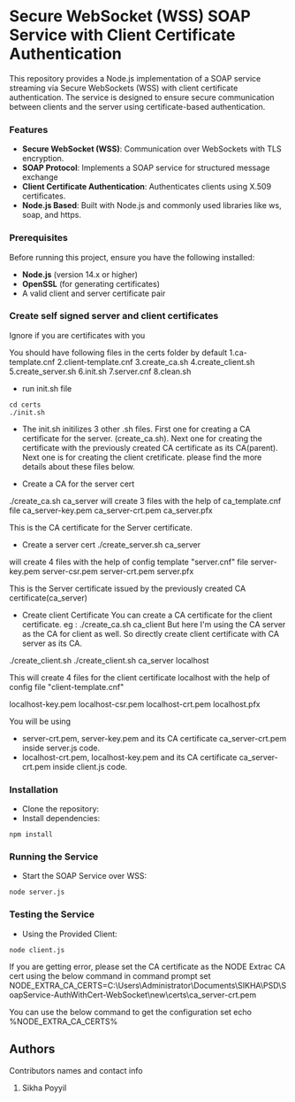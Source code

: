 # Secure WebSocket (WSS) SOAP Service with Client Certificate Authentication

This repository provides a Node.js implementation of a SOAP service streaming via Secure WebSockets (WSS) with client certificate authentication. The service is designed to ensure secure communication between clients and the server using certificate-based authentication.


### Features

* **Secure WebSocket (WSS)**: Communication over WebSockets with TLS encryption.
* **SOAP Protocol**: Implements a SOAP service for structured message exchange
* **Client Certificate Authentication**: Authenticates clients using X.509 certificates.
* **Node.js Based**: Built with Node.js and commonly used libraries like ws, soap, and https.


### Prerequisites

Before running this project, ensure you have the following installed:

* **Node.js** (version 14.x or higher)
* **OpenSSL** (for generating certificates)
* A valid client and server certificate pair

### Create self signed server and client certificates
Ignore if you are certificates with you

You should have following files in the certs folder by default
1.ca-template.cnf
2.client-template.cnf
3.create_ca.sh
4.create_client.sh
5.create_server.sh
6.init.sh
7.server.cnf
8.clean.sh


* run init.sh file
```
cd certs
./init.sh
```

* The init.sh initilizes 3 other .sh files. First one for creating a CA certificate for the server. (create_ca.sh). Next one for creating the certificate with the previously created CA certificate as its CA(parent). Next one is for creating the client cretificate. please find the more details about these files below.


* Create a CA for the server cert 

./create_ca.sh ca_server
will create 3 files with the help of ca_template.cnf file
ca_server-key.pem
ca_server-crt.pem
ca_server.pfx

This is the CA certificate for the Server certificate.

* Create a server cert 
./create_server.sh ca_server

will create 4 files with the help of config template "server.cnf" file
server-key.pem
server-csr.pem
server-crt.pem
server.pfx

This is the Server certificate issued by the previously created CA certificate(ca_server)


* Create client Certificate 
You can create a CA certificate for the client certificate. 
eg : ./create_ca.sh ca_client
But here I'm using the CA server as the CA for client as well. So directly create client certificate with CA server as its CA.

./create_client.sh <CA certificate name> <client certificate name>
./create_client.sh ca_server localhost

This will create 4 files for the client certificate localhost with the help of config file "client-template.cnf"

localhost-key.pem
localhost-csr.pem
localhost-crt.pem
localhost.pfx

You will be using 
* server-crt.pem, server-key.pem and its CA certificate ca_server-crt.pem inside server.js code.
* localhost-crt.pem, localhost-key.pem and its CA certificate ca_server-crt.pem inside client.js code.

### Installation

* Clone the repository:
* Install dependencies:
```
npm install
```

### Running the Service

* Start the SOAP Service over WSS:
```
node server.js
```

### Testing the Service

* Using the Provided Client:

```
node client.js
```
If you are getting error, please set the CA certificate as the NODE Extrac CA cert using the below command in command prompt
set NODE_EXTRA_CA_CERTS=C:\Users\Administrator\Documents\SIKHA\PSD\SoapService-AuthWithCert-WebSocket\new\certs\ca_server-crt.pem


You can use the below command to get the configuration set 
echo %NODE_EXTRA_CA_CERTS%

## Authors

Contributors names and contact info

1. Sikha Poyyil

